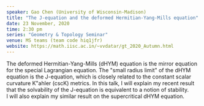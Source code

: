 ```yaml
---
speaker: Gao Chen (University of Wisconsin-Madison) 
title: "The J-equation and the deformed Hermitian-Yang-Mills equation"
date: 23 November, 2020
time: 2:30 pm
series: "Geometry & Topology Seminar"
venue: MS teams (team code hiq1jfr)
website: https://math.iisc.ac.in/~vvdatar/gt_2020_Autumn.html
---
```


The deformed Hermitian-Yang-Mills (dHYM) equation is the mirror equation for the special Lagrangian equation. 
The "small radius limit" of the dHYM equation is the J-equation, which is closely related to the constant scalar curvature K\"ahler (cscK) metrics. 
In this talk, I will explain my recent result that the solvability of the J-equation is equivalent to a notion of stability.  
I will also explain my similar result on the supercritical dHYM equation.
